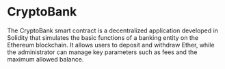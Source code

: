 # CryptoBank
The CryptoBank smart contract is a decentralized application developed in Solidity that simulates the basic functions of a banking entity on the Ethereum blockchain. It allows users to deposit and withdraw Ether, while the administrator can manage key parameters such as fees and the maximum allowed balance.

